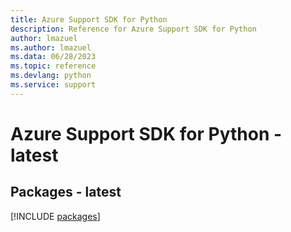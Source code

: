 ```yaml
---
title: Azure Support SDK for Python
description: Reference for Azure Support SDK for Python
author: lmazuel
ms.author: lmazuel
ms.data: 06/28/2023
ms.topic: reference
ms.devlang: python
ms.service: support
---
```

# Azure Support SDK for Python - latest
## Packages - latest
[!INCLUDE [packages](support-index.md)]